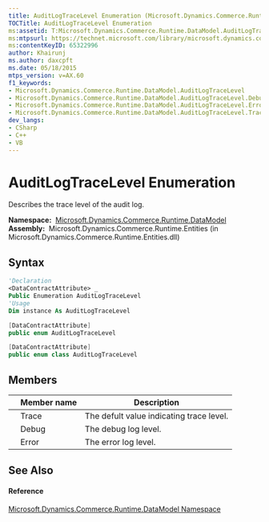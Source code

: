 ```yaml
---
title: AuditLogTraceLevel Enumeration (Microsoft.Dynamics.Commerce.Runtime.DataModel)
TOCTitle: AuditLogTraceLevel Enumeration
ms:assetid: T:Microsoft.Dynamics.Commerce.Runtime.DataModel.AuditLogTraceLevel
ms:mtpsurl: https://technet.microsoft.com/library/microsoft.dynamics.commerce.runtime.datamodel.auditlogtracelevel(v=AX.60)
ms:contentKeyID: 65322996
author: Khairunj
ms.author: daxcpft
ms.date: 05/18/2015
mtps_version: v=AX.60
f1_keywords:
- Microsoft.Dynamics.Commerce.Runtime.DataModel.AuditLogTraceLevel
- Microsoft.Dynamics.Commerce.Runtime.DataModel.AuditLogTraceLevel.Debug
- Microsoft.Dynamics.Commerce.Runtime.DataModel.AuditLogTraceLevel.Error
- Microsoft.Dynamics.Commerce.Runtime.DataModel.AuditLogTraceLevel.Trace
dev_langs:
- CSharp
- C++
- VB
---
```


# AuditLogTraceLevel Enumeration

Describes the trace level of the audit log.

**Namespace:**  [Microsoft.Dynamics.Commerce.Runtime.DataModel](microsoft-dynamics-commerce-runtime-datamodel-namespace.md)  
**Assembly:**  Microsoft.Dynamics.Commerce.Runtime.Entities (in Microsoft.Dynamics.Commerce.Runtime.Entities.dll)

## Syntax

``` vb
'Declaration
<DataContractAttribute> _
Public Enumeration AuditLogTraceLevel
'Usage
Dim instance As AuditLogTraceLevel
```

``` csharp
[DataContractAttribute]
public enum AuditLogTraceLevel
```

``` c++
[DataContractAttribute]
public enum class AuditLogTraceLevel
```

## Members

<table>
<thead>
<tr class="header">
<th></th>
<th>Member name</th>
<th>Description</th>
</tr>
</thead>
<tbody>
<tr class="odd">
<td></td>
<td>Trace</td>
<td>The defult value indicating trace level.</td>
</tr>
<tr class="even">
<td></td>
<td>Debug</td>
<td>The debug log level.</td>
</tr>
<tr class="odd">
<td></td>
<td>Error</td>
<td>The error log level.</td>
</tr>
</tbody>
</table>


## See Also

#### Reference

[Microsoft.Dynamics.Commerce.Runtime.DataModel Namespace](microsoft-dynamics-commerce-runtime-datamodel-namespace.md)

